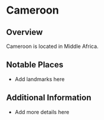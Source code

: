 # Cameroon
## Overview
Cameroon is located in Middle Africa.

## Notable Places
- Add landmarks here

## Additional Information
- Add more details here
